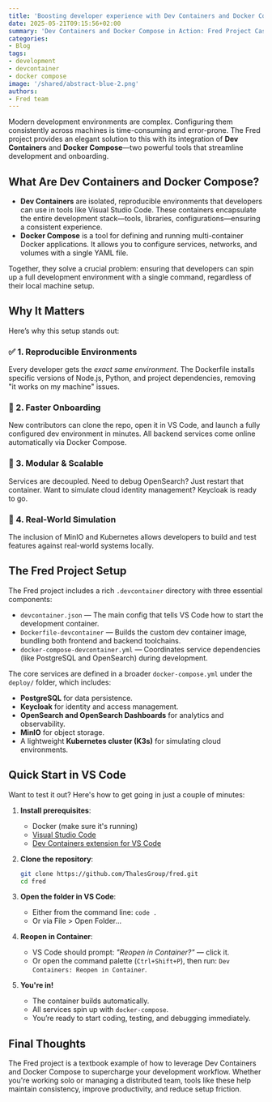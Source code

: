 ```yaml
---
title: 'Boosting developer experience with Dev Containers and Docker Compose: A look inside the Fred project'
date: 2025-05-21T09:15:56+02:00
summary: 'Dev Containers and Docker Compose in Action: Fred Project Case Study'
categories:
- Blog
tags:
- development
- devcontainer
- docker compose
image: '/shared/abstract-blue-2.png'
authors: 
- Fred team
---
```


Modern development environments are complex. Configuring them consistently across machines is time-consuming and error-prone. The Fred project provides an elegant solution to this with its integration of **Dev Containers** and **Docker Compose**—two powerful tools that streamline development and onboarding.

## What Are Dev Containers and Docker Compose?

- **Dev Containers** are isolated, reproducible environments that developers can use in tools like Visual Studio Code. These containers encapsulate the entire development stack—tools, libraries, configurations—ensuring a consistent experience.
- **Docker Compose** is a tool for defining and running multi-container Docker applications. It allows you to configure services, networks, and volumes with a single YAML file.

Together, they solve a crucial problem: ensuring that developers can spin up a full development environment with a single command, regardless of their local machine setup.

## Why It Matters

Here’s why this setup stands out:

### ✅ 1. Reproducible Environments
Every developer gets the *exact same environment*. The Dockerfile installs specific versions of Node.js, Python, and project dependencies, removing "it works on my machine" issues.

### 🚀 2. Faster Onboarding
New contributors can clone the repo, open it in VS Code, and launch a fully configured dev environment in minutes. All backend services come online automatically via Docker Compose.

### 🧩 3. Modular & Scalable
Services are decoupled. Need to debug OpenSearch? Just restart that container. Want to simulate cloud identity management? Keycloak is ready to go.

### 🔐 4. Real-World Simulation
The inclusion of MinIO and Kubernetes allows developers to build and test features against real-world systems locally.

## The Fred Project Setup

The Fred project includes a rich `.devcontainer` directory with three essential components:

- `devcontainer.json` — The main config that tells VS Code how to start the development container.
- `Dockerfile-devcontainer` — Builds the custom dev container image, bundling both frontend and backend toolchains.
- `docker-compose-devcontainer.yml` — Coordinates service dependencies (like PostgreSQL and OpenSearch) during development.

The core services are defined in a broader `docker-compose.yml` under the `deploy/` folder, which includes:

- **PostgreSQL** for data persistence.
- **Keycloak** for identity and access management.
- **OpenSearch and OpenSearch Dashboards** for analytics and observability.
- **MinIO** for object storage.
- A lightweight **Kubernetes cluster (K3s)** for simulating cloud environments.

## Quick Start in VS Code

Want to test it out? Here's how to get going in just a couple of minutes:

1. **Install prerequisites**:
   - Docker (make sure it's running)
   - [Visual Studio Code](https://code.visualstudio.com/)
   - [Dev Containers extension for VS Code](https://marketplace.visualstudio.com/items?itemName=ms-vscode-remote.remote-containers)

2. **Clone the repository**:
   ```bash
   git clone https://github.com/ThalesGroup/fred.git
   cd fred
   ```

3. **Open the folder in VS Code**:
   - Either from the command line: `code .`
   - Or via File > Open Folder...

4. **Reopen in Container**:
   - VS Code should prompt: *"Reopen in Container?"* — click it.
   - Or open the command palette (`Ctrl+Shift+P`), then run: `Dev Containers: Reopen in Container`.

5. **You're in!**
   - The container builds automatically.
   - All services spin up with `docker-compose`.
   - You’re ready to start coding, testing, and debugging immediately.

## Final Thoughts

The Fred project is a textbook example of how to leverage Dev Containers and Docker Compose to supercharge your development workflow. Whether you're working solo or managing a distributed team, tools like these help maintain consistency, improve productivity, and reduce setup friction.
